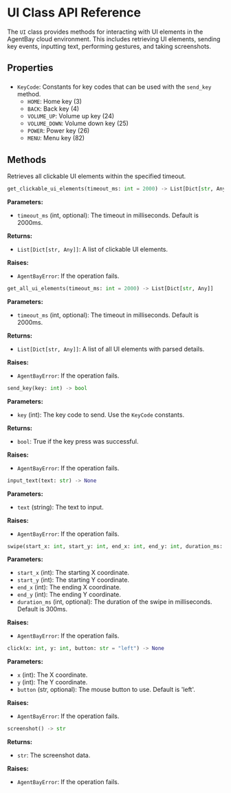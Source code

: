 # UI Class API Reference

The `UI` class provides methods for interacting with UI elements in the AgentBay cloud environment. This includes retrieving UI elements, sending key events, inputting text, performing gestures, and taking screenshots.

## Properties

###

- `KeyCode`: Constants for key codes that can be used with the `send_key` method.
  - `HOME`: Home key (3)
  - `BACK`: Back key (4)
  - `VOLUME_UP`: Volume up key (24)
  - `VOLUME_DOWN`: Volume down key (25)
  - `POWER`: Power key (26)
  - `MENU`: Menu key (82)

## Methods


Retrieves all clickable UI elements within the specified timeout.


```python
get_clickable_ui_elements(timeout_ms: int = 2000) -> List[Dict[str, Any]]
```

**Parameters:**
- `timeout_ms` (int, optional): The timeout in milliseconds. Default is 2000ms.

**Returns:**
- `List[Dict[str, Any]]`: A list of clickable UI elements.

**Raises:**
- `AgentBayError`: If the operation fails.


```python
get_all_ui_elements(timeout_ms: int = 2000) -> List[Dict[str, Any]]
```

**Parameters:**
- `timeout_ms` (int, optional): The timeout in milliseconds. Default is 2000ms.

**Returns:**
- `List[Dict[str, Any]]`: A list of all UI elements with parsed details.

**Raises:**
- `AgentBayError`: If the operation fails.


```python
send_key(key: int) -> bool
```

**Parameters:**
- `key` (int): The key code to send. Use the `KeyCode` constants.

**Returns:**
- `bool`: True if the key press was successful.

**Raises:**
- `AgentBayError`: If the operation fails.


```python
input_text(text: str) -> None
```

**Parameters:**
- `text` (string): The text to input.

**Raises:**
- `AgentBayError`: If the operation fails.


```python
swipe(start_x: int, start_y: int, end_x: int, end_y: int, duration_ms: int = 300) -> None
```

**Parameters:**
- `start_x` (int): The starting X coordinate.
- `start_y` (int): The starting Y coordinate.
- `end_x` (int): The ending X coordinate.
- `end_y` (int): The ending Y coordinate.
- `duration_ms` (int, optional): The duration of the swipe in milliseconds. Default is 300ms.

**Raises:**
- `AgentBayError`: If the operation fails.


```python
click(x: int, y: int, button: str = "left") -> None
```

**Parameters:**
- `x` (int): The X coordinate.
- `y` (int): The Y coordinate.
- `button` (str, optional): The mouse button to use. Default is 'left'.

**Raises:**
- `AgentBayError`: If the operation fails.


```python
screenshot() -> str
```

**Returns:**
- `str`: The screenshot data.

**Raises:**
- `AgentBayError`: If the operation fails.
